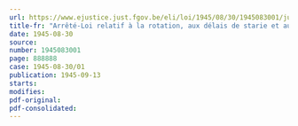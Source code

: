 ```yaml
---
url: https://www.ejustice.just.fgov.be/eli/loi/1945/08/30/1945083001/justel
title-fr: "Arrêté-Loi relatif à la rotation, aux délais de starie et aux surestaries en matière de navigation intérieure"
date: 1945-08-30
source:
number: 1945083001
page: 888888
case: 1945-08-30/01
publication: 1945-09-13
starts:
modifies:
pdf-original:
pdf-consolidated:
---
```



